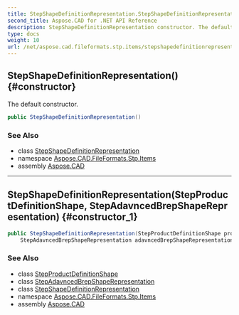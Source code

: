 ```yaml
---
title: StepShapeDefinitionRepresentation.StepShapeDefinitionRepresentation
second_title: Aspose.CAD for .NET API Reference
description: StepShapeDefinitionRepresentation constructor. The default constructor
type: docs
weight: 10
url: /net/aspose.cad.fileformats.stp.items/stepshapedefinitionrepresentation/stepshapedefinitionrepresentation/
---
```

## StepShapeDefinitionRepresentation() {#constructor}

The default constructor.

```csharp
public StepShapeDefinitionRepresentation()
```

### See Also

* class [StepShapeDefinitionRepresentation](../)
* namespace [Aspose.CAD.FileFormats.Stp.Items](../../stepshapedefinitionrepresentation/)
* assembly [Aspose.CAD](../../../)

---

## StepShapeDefinitionRepresentation(StepProductDefinitionShape, StepAdavncedBrepShapeRepresentation) {#constructor_1}

```csharp
public StepShapeDefinitionRepresentation(StepProductDefinitionShape productDefinitionShape, 
    StepAdavncedBrepShapeRepresentation adavncedBrepShapeRepresentation)
```

### See Also

* class [StepProductDefinitionShape](../../stepproductdefinitionshape/)
* class [StepAdavncedBrepShapeRepresentation](../../stepadavncedbrepshaperepresentation/)
* class [StepShapeDefinitionRepresentation](../)
* namespace [Aspose.CAD.FileFormats.Stp.Items](../../stepshapedefinitionrepresentation/)
* assembly [Aspose.CAD](../../../)


